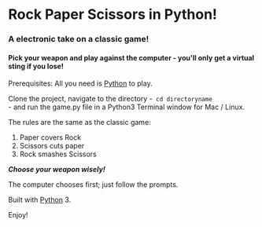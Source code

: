 # Rock Paper Scissors in Python!
### A electronic take on a classic game!
#### Pick your weapon and play against the computer - you'll only get a virtual sting if you lose!

Prerequisites: All you need is [Python](https://www.python.org/download/releases/3.0) to play.

Clone  the project, navigate to the directory -<code> cd directoryname </code> - and run the game.py file in a Python3 Terminal window for Mac / Linux.

The rules are the same as the classic game:

1. Paper covers Rock
2. Scissors cuts paper
3. Rock smashes Scissors


***Choose your weapon wisely!***

The computer chooses first; just follow the prompts.

Built with [Python](https://www.python.org/doc/) 3.

Enjoy!
